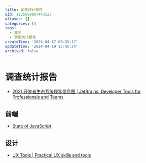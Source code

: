 ```yaml
---
title: 调查统计报告
uid: 1125899907443523
aliases: []
categories: []
tags:
  - 其他
  - 调查统计报告
createTime: '2024-04-17 09:55:17'
updateTime: '2024-04-19 15:45:34'
archived: false
---
```


# 调查统计报告

- [2021 开发者生态系统现状信息图 | JetBrains: Developer Tools for Professionals and Teams](https://www.jetbrains.com/zh-cn/lp/devecosystem-2021/)

## 前端

- [State of JavaScript](https://stateofjs.com/zh-hans//)

## 设计

- [UX Tools | Practical UX skills and tools](https://uxtools.co/)
